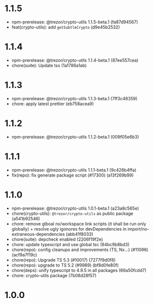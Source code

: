 # 1.1.5

- npm-prerelease: @trezor/crypto-utils 1.1.5-beta.1 (fa87d94567)
- feat(crypto-utils): add `getSubtleCrypto` (d9e45b2532)

# 1.1.4

- npm-prerelease: @trezor/crypto-utils 1.1.4-beta.1 (87ee557cea)
- chore(suite): Update tsx (1a1786a1ab)

# 1.1.3

- npm-prerelease: @trezor/crypto-utils 1.1.3-beta.1 (7ff3c48359)
- chore: apply latest prettier (eb758acea9)

# 1.1.2

- npm-prerelease: @trezor/crypto-utils 1.1.2-beta.1 (009f05e6b3)

# 1.1.1

- npm-prerelease: @trezor/crypto-utils 1.1.1-beta.1 (9c426b4ffa)
- fix(repo): fix generate package script (#17300) (a13f269b99)

# 1.1.0

- npm-prerelease: @trezor/crypto-utils 1.0.1-beta.1 (a23a8c565e)
- chore(crypto-utils): `@trezor/crypto-utils` as public package (a541b92546)
- chore: remove glboal nx/workspace link scripts (it shall be run only globally) + resolve ugly igonores for devDependencies in import/no-extraneous-dependencies (abb41f8033)
- chore(suite): depcheck enabled (2206f19f2e)
- chore: update typescript and use global tsc (84bc9b8bd3)
- chore(repo): config cleanups and improvements (TS, Nx...) (#11096) (acf9a7f19c)
- chore(repo): Upgrade TS 5.3 (#10017) (7277f9d0f8)
- chore(repo): upgrade to TS 5.2 (#9989) (bf8d0fe80f)
- chore(deps): unify typescript to 4.9.5 in all packages (66a50fcdd7)
- chore: crypto-utils package (7b08d28f57)

# 1.0.0
